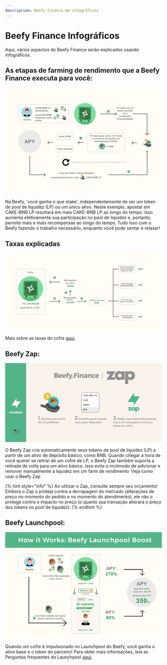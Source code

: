 ```yaml
---
description: Beefy Finance em infográficos
---
```


# Beefy Finance Infográficos

Aqui, vários aspectos do Beefy Finance serão explicados usando infográficos.

## As etapas de farming de rendimento que a Beefy Finance executa para você:

![](../.gitbook/assets/what-beefy-does-pt.png)

Na Beefy, 'você ganha o que stake', independentemente de ser um token de pool de liquidez (LP) ou um único ativo. Neste exemplo, apostar em CAKE-BNB LP resultará em mais CAKE-BNB LP ao longo do tempo. Isso aumenta efetivamente sua participação no pool de liquidez e, portanto, permite mais e mais recompensas ao longo do tempo. Tudo isso com o Beefy fazendo o trabalho necessário, enquanto você pode sentar e relaxar!

## Taxas explicadas

!["O que você vê é o que você obtém": as taxas já estão contabilizadas no APY exibido](../.gitbook/assets/fees-pt.png)

Mais sobre as taxas do cofre [aqui](../ecosystem/products/vaults.md#qual-e-a-estrutura-de-taxas-do-cofre).

## Beefy Zap:

![](../.gitbook/assets/zap-pt.png)

O Beefy Zap cria automaticamente seus tokens de pool de liquidez (LP) a partir de um ativo de depósito básico, como BNB. Quando chegar a hora de você querer se retirar de um cofre de LP, o Beefy Zap também suporta a retirada de volta para um ativo básico. Isso evita o incômodo de adicionar e remover manualmente a liquidez em um farm de rendimento. Veja como usar o Beefy Zap

{% hint style="info" %}
Ao utilizar o Zap, consulte sempre seu orçamento! Embora o Zap o proteja contra a derrapagem do mercado (alterações de preço no momento do pedido e no momento do atendimento), ele não o protege contra o impacto no preço (o quanto sua transação alterará o preço dos tokens no pool de liquidez).
{% endhint %}

## Beefy Launchpool:

![](../.gitbook/assets/launchpool-pt.png)

Quando um cofre é impulsionado no Launchpool do Beefy, você ganha o ativo base e o token do parceiro! Para obter mais informações, leia as Perguntas frequentes do Launchpool [aqui](../ecosystem/products/launchpool.md).
